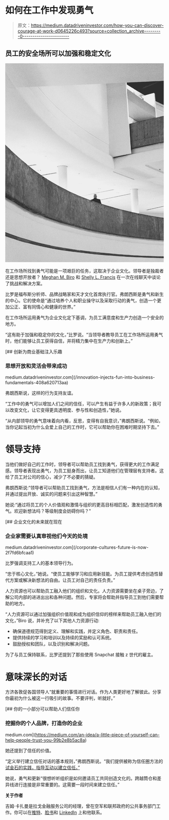 # 如何在工作中发现勇气

> 原文：<https://medium.datadriveninvestor.com/how-you-can-discover-courage-at-work-d0645226c493?source=collection_archive---------0----------------------->

## 员工的安全场所可以加强和稳定文化

![](img/d5a2bbdee4f84f3a35e51d621f88e812.png)

在工作场所找到勇气可能是一项艰巨的任务，这取决于企业文化。领导者是独裁者还是思想开放者？ [Meghan M. Biro](https://talentculture.com/meet-meghan/) 和 [Shelly L. Francis](https://twitter.com/shellylfrancis) 在一次在线聊天中谈论了挑战和解决方案。

比罗是福布斯分析师、品牌战略家和天才文化首席执行官。弗朗西斯是勇气和新生的中心。它的使命是“通过培养个人和职业操守以及采取行动的勇气，创造一个更加公正、富有同情心和健康的世界。”

在工作场所运用勇气为企业文化定下基调，为员工满意度和生产力创造一个安全的地方。

“这有助于加强和稳定你的文化，”比罗说。“当领导者教导员工在工作场所运用勇气时，他们能够让员工获得自信，并将精力集中在生产力和创新上。”

[](/innovation-injects-fun-into-business-fundamentals-408a620713aa) [## 创新为商业基础注入乐趣

### 思想开放和灵活会带来成功

medium.datadriveninvestor.com](/innovation-injects-fun-into-business-fundamentals-408a620713aa) 

弗朗西斯说，这样的行为支持友谊。

“工作中的勇气可以增加人们之间的信任，可以产生有益于许多人的新政策；我可以改变文化，让它变得更具透明度、参与性和创造性，”她说。

“从内部领导的勇气意味着向内看，反思，变得有自我意识，”弗朗西斯说。“例如，当你记起当初为什么会爱上自己的工作时，它可以帮助你在困难时期坚持下去。”

# **领导支持**

当他们做好自己的工作时，领导者可以帮助员工找到勇气，获得更大的工作满足感。领导者表现出勇气，为员工挺身而出，让员工知道他们在管理层有支持者。这给了员工对公司的信心，减少了不必要的猜疑。

弗朗西斯说:“领导者可以帮助员工找到勇气，方法是相信人们有一种内在的认知，并通过提出开放、诚实的问题来引出这种智慧。”

她说:“通过将员工的个人价值观和激情与组织的更高目标相匹配，激发创造性的勇气。欢迎新想法吗？等级制度会妨碍你吗？"

[](/corporate-cultures-future-is-now-2f7fd6bfcaa1) [## 企业文化的未来就在现在

### 企业家需要认真审视他们今天的处境

medium.datadriveninvestor.com](/corporate-cultures-future-is-now-2f7fd6bfcaa1) 

比罗强调支持工人的基本领导行为。

“忠于核心文化，”她说。“使员工能够学习和应用新技能。为员工提供考虑创造性替代方案或解决新想法的自由。让员工对自己的责任负责。”

人力资源也可以帮助员工融入他们的组织和文化。人力资源需要坐在桌子旁边，了解公司内部的进进出出和各种问题。然后，专家将会帮助并指导员工到他们需要帮助的地方。

“人力资源可以通过加强组织价值观和成为组织信仰的榜样来帮助员工融入他们的文化，”Biro 说，并补充了以下其他人力资源行动:

*   确保道德规范得到定义、理解和实践，并定义角色、职责和责任。
*   提供持续的学习和培训以及持续的奖励和认可系统。
*   鼓励授权和团队，以及识别和解决问题。

为了与员工保持联系，比罗还提到了那些使用 Snapchat 接触 z 世代的雇主。

# **意味深长的对话**

方济各敦促各国领导人“就重要的事情进行对话。作为人类更好地了解彼此。分享你最初为什么被这一行吸引的故事。不要评判，听就好。”

[](https://medium.com/an-idea/a-little-piece-of-yourself-can-help-people-trust-you-99b2e8b5ac8a) [## 你的一小部分可以帮助人们信任你

### 挖掘你的个人品牌，打造你的企业

medium.com](https://medium.com/an-idea/a-little-piece-of-yourself-can-help-people-trust-you-99b2e8b5ac8a) 

她还提到了信任的价值。

“定义举行建立信任对话的基本规则，”弗朗西斯说。“我们提供被称为信任圈方法的[试金石的实践，指导互动以建立信任。”](http://www.couragerenewal.org/?s=Touchstones+from+the+Circle+of+Trust+&x=8&y=5)

她说，勇气和更新“很想听听组织是如何邀请员工共同创造文化的。跨越筒仓和差异线进行连接是非常重要的。这需要一段时间来建立信任。”

**关于作者**

吉姆·卡扎曼是拉戈金融服务公司的经理，曾在空军和联邦政府的公共事务部门工作。你可以在[推特](https://twitter.com/JKatzaman)、[脸书](https://www.facebook.com/jim.katzaman)和 [LinkedIn](https://www.linkedin.com/in/jim-katzaman-33641b21/) 上和他联系。